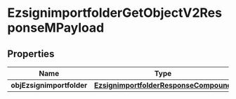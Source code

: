 
# EzsignimportfolderGetObjectV2ResponseMPayload

## Properties
| Name | Type | Description | Notes |
| ------------ | ------------- | ------------- | ------------- |
| **objEzsignimportfolder** | [**EzsignimportfolderResponseCompound**](EzsignimportfolderResponseCompound.md) |  |  |




